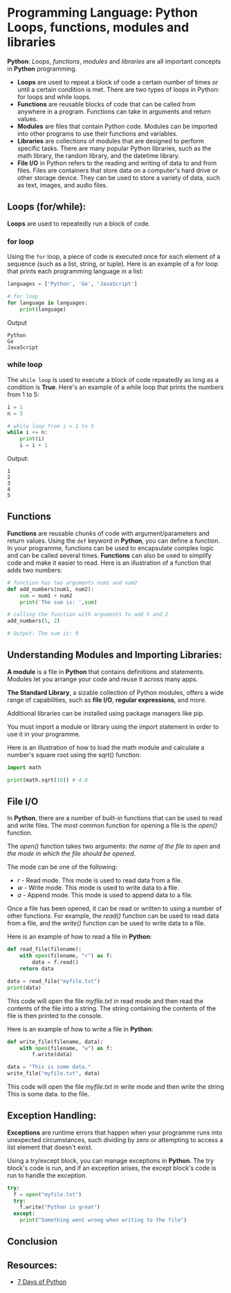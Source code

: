 # Programming Language: Python Loops, functions, modules and libraries

**Python**: *Loops*, *functions*, *modules* and *libraries* are all important concepts in **Python** programming.

- **Loops** are used to repeat a block of code a certain number of times or until a certain condition is met. There are two types of loops in Python: for loops and while loops.
- **Functions** are reusable blocks of code that can be called from anywhere in a program. Functions can take in arguments and return values.
- **Modules** are files that contain Python code. Modules can be imported into other programs to use their functions and variables.
- **Libraries** are collections of modules that are designed to perform specific tasks. There are many popular Python libraries, such as the math library, the random library, and the datetime library.
- **File I/O** in Python refers to the reading and writing of data to and from files. Files are containers that store data on a computer's hard drive or other storage device. They can be used to store a variety of data, such as text, images, and audio files.

## Loops (for/while):

**Loops** are used to repeatedly run a block of code.

### for loop

Using the `for` loop, a piece of code is executed once for each element of a sequence (such as a list, string, or tuple). Here is an example of a for loop that prints each programming language in a list:

``` python
languages = ['Python', 'Go', 'JavaScript']

# for loop
for language in languages:
    print(language)
```

Output
```
Python
Go
JavaScript
```

### while loop

The `while loop` is used to execute a block of code repeatedly as long as a condition is **True**. Here's an example of a while loop that prints the numbers from 1 to 5:

``` python
i = 1
n = 5

# while loop from i = 1 to 5
while i <= n:
    print(i)
    i = i + 1
```

Output:
```
1
2
3
4
5
```

## Functions

**Functions** are reusable chunks of code with argument/parameters and return values.
Using the `def` keyword in **Python**, you can define a function. In your programme, functions can be used to encapsulate complex logic and can be called several times.
**Functions** can also be used to simplify code and make it easier to read. Here is an illustration of a function that adds two numbers:

``` python
# function has two arguments num1 and num2
def add_numbers(num1, num2):
    sum = num1 + num2
    print('The sum is: ',sum)
```

``` python
# calling the function with arguments to add 5 and 2
add_numbers(5, 2)

# Output: The sum is: 9
```

## Understanding Modules and Importing Libraries:

**A module** is a file in **Python** that contains definitions and statements. Modules let you arrange your code and reuse it across many apps.

**The Standard Library**, a sizable collection of Python modules, offers a wide range of capabilities, such as **file I/O**, **regular expressions**, and more.

Additional libraries can be installed using package managers like pip.

You must import a module or library using the import statement in order to use it in your programme.

Here is an illustration of how to load the math module and calculate a number's square root using the sqrt() function:

``` python
import math

print(math.sqrt(16)) # 4.0
```

## File I/O

In **Python**, there are a number of built-in functions that can be used to read and write files. The most common function for opening a file is the *open()* function.

The *open()* function takes two arguments: *the name of the file to open* and *the mode in which the file should be opened*.

The mode can be one of the following:

- *r* - Read mode. This mode is used to read data from a file.
- *w* - Write mode. This mode is used to write data to a file.
- *a* - Append mode. This mode is used to append data to a file.

Once a file has been opened, it can be read or written to using a number of other functions. For example, the *read()* function can be used to read data from a file, and the *write()* function can be used to write data to a file.

Here is an example of how to read a file in **Python**:

``` Python
def read_file(filename):
    with open(filename, "r") as f:
        data = f.read()
    return data

data = read_file("myfile.txt")
print(data)
```

This code will open the file *myfile.txt* in read mode and then read the contents of the file into a string. The string containing the contents of the file is then printed to the console.

Here is an example of how to write a file in **Python**:

```Python
def write_file(filename, data):
    with open(filename, "w") as f:
        f.write(data)

data = "This is some data."
write_file("myfile.txt", data)
```

This code will open the file *myfile.txt* in write mode and then write the string This is some data. to the file.

## Exception Handling:

**Exceptions** are runtime errors that happen when your programme runs into unexpected circumstances, such dividing by zero or attempting to access a list element that doesn't exist.

Using a try/except block, you can manage exceptions in **Python**. The try block's code is run, and if an exception arises, the except block's code is run to handle the exception.

``` python
try:
  f = open("myfile.txt")
  try:
    f.write("Python is great")
  except:
    print("Something went wrong when writing to the file")
```

## Conclusion

## Resources:

- [7 Days of Python](https://7daysofpython.com/)